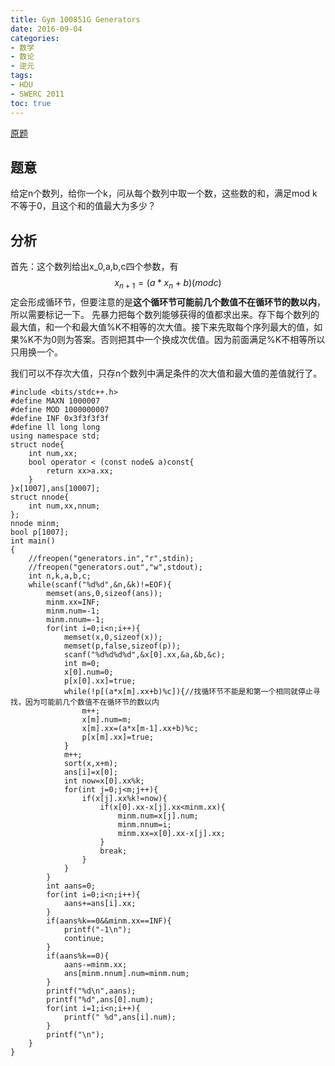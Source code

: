 ```yaml
---
title: Gym 100851G Generators
date: 2016-09-04 
categories:
- 数学
- 数论
- 逆元
tags:
- HDU
- SWERC 2011
toc: true
---
```


[原题](http://codeforces.com/gym/100851/attachments)


## 题意

给定n个数列，给你一个k，问从每个数列中取一个数，这些数的和，满足mod k不等于0，且这个和的值最大为多少？


## 分析

首先：这个数列给出x_0,a,b,c四个参数，有 $$x_{n+1}=(a*x_n+b)(mod c)$$ 定会形成循环节，但要注意的是**这个循环节可能前几个数值不在循环节的数以内**，所以需要标记一下。
先暴力把每个数列能够获得的值都求出来。存下每个数列的最大值，和一个和最大值%K不相等的次大值。接下来先取每个序列最大的值，如果%K不为0则为答案。否则把其中一个换成次优值。因为前面满足%K不相等所以只用换一个。

我们可以不存次大值，只存n个数列中满足条件的次大值和最大值的差值就行了。

```
#include <bits/stdc++.h>
#define MAXN 1000007
#define MOD 1000000007
#define INF 0x3f3f3f3f
#define ll long long
using namespace std;
struct node{
    int num,xx;
    bool operator < (const node& a)const{
        return xx>a.xx;
    }
}x[1007],ans[10007];
struct nnode{
    int num,xx,nnum;
};
nnode minm;
bool p[1007];
int main()
{
    //freopen("generators.in","r",stdin);
    //freopen("generators.out","w",stdout);
    int n,k,a,b,c;
    while(scanf("%d%d",&n,&k)!=EOF){
        memset(ans,0,sizeof(ans));
        minm.xx=INF;
        minm.num=-1;
        minm.nnum=-1;
        for(int i=0;i<n;i++){
            memset(x,0,sizeof(x));
            memset(p,false,sizeof(p));
            scanf("%d%d%d%d",&x[0].xx,&a,&b,&c);
            int m=0;
            x[0].num=0;
            p[x[0].xx]=true;
            while(!p[(a*x[m].xx+b)%c]){//找循环节不能是和第一个相同就停止寻找，因为可能前几个数值不在循环节的数以内
                m++;
                x[m].num=m;
                x[m].xx=(a*x[m-1].xx+b)%c;
                p[x[m].xx]=true;
            }
            m++;
            sort(x,x+m);
            ans[i]=x[0];
            int now=x[0].xx%k;
            for(int j=0;j<m;j++){
                if(x[j].xx%k!=now){
                    if(x[0].xx-x[j].xx<minm.xx){
                        minm.num=x[j].num;
                        minm.nnum=i;
                        minm.xx=x[0].xx-x[j].xx;
                    }
                    break;
                }
            }
        }
        int aans=0;
        for(int i=0;i<n;i++){
            aans+=ans[i].xx;
        }
        if(aans%k==0&&minm.xx==INF){
            printf("-1\n");
            continue;
        }
        if(aans%k==0){
            aans-=minm.xx;
            ans[minm.nnum].num=minm.num;
        }
        printf("%d\n",aans);
        printf("%d",ans[0].num);
        for(int i=1;i<n;i++){
            printf(" %d",ans[i].num);
        }
        printf("\n");
    }
}

```

